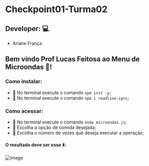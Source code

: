 # Checkpoint01-Turma02

## Developer: :computer:
- Ariane França

## Bem vindo Prof Lucas Feitosa ao Menu de Microondas :tea:! 

### Como instalar:
 - 📌 No terminal execute o comando ``npm init -y``;
 - 📌 No terminal execute o comando ``npm i readline-sync``;

### Como acessar:
 - 📌 No terminal execute o comando ``node microondas.js``;
 - 📌 Escolha a opção de comida desejada;
 - 📌 Escolha o número de vezes que deseja executar a operação;


#### O resultado deve ser esse ⬇️:

![image](https://user-images.githubusercontent.com/91291221/169722033-a0f1ea00-c7ca-4680-afe1-6efe9bceccd0.png)
